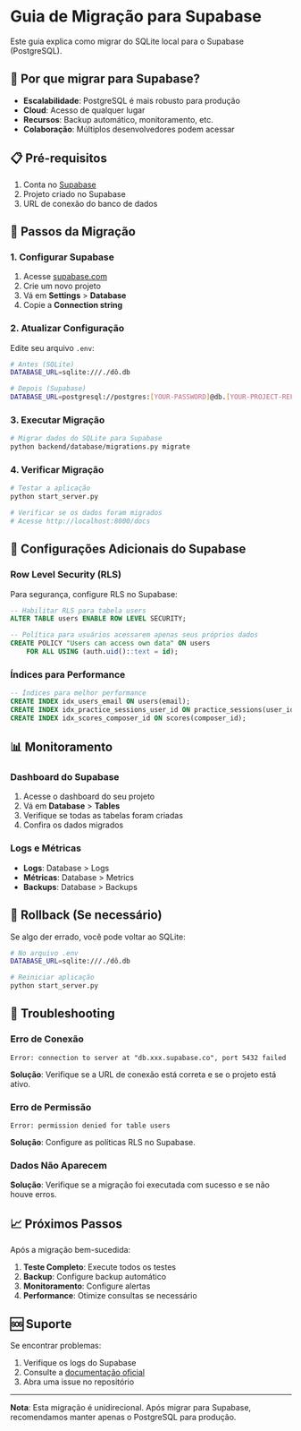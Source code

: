 # Guia de Migração para Supabase

Este guia explica como migrar do SQLite local para o Supabase (PostgreSQL).

## 🎯 Por que migrar para Supabase?

- **Escalabilidade**: PostgreSQL é mais robusto para produção
- **Cloud**: Acesso de qualquer lugar
- **Recursos**: Backup automático, monitoramento, etc.
- **Colaboração**: Múltiplos desenvolvedores podem acessar

## 📋 Pré-requisitos

1. Conta no [Supabase](https://supabase.com)
2. Projeto criado no Supabase
3. URL de conexão do banco de dados

## 🚀 Passos da Migração

### 1. Configurar Supabase

1. Acesse [supabase.com](https://supabase.com)
2. Crie um novo projeto
3. Vá em **Settings** > **Database**
4. Copie a **Connection string**

### 2. Atualizar Configuração

Edite seu arquivo `.env`:

```bash
# Antes (SQLite)
DATABASE_URL=sqlite:///./dô.db

# Depois (Supabase)
DATABASE_URL=postgresql://postgres:[YOUR-PASSWORD]@db.[YOUR-PROJECT-REF].supabase.co:5432/postgres
```

### 3. Executar Migração

```bash
# Migrar dados do SQLite para Supabase
python backend/database/migrations.py migrate
```

### 4. Verificar Migração

```bash
# Testar a aplicação
python start_server.py

# Verificar se os dados foram migrados
# Acesse http://localhost:8000/docs
```

## 🔧 Configurações Adicionais do Supabase

### Row Level Security (RLS)

Para segurança, configure RLS no Supabase:

```sql
-- Habilitar RLS para tabela users
ALTER TABLE users ENABLE ROW LEVEL SECURITY;

-- Política para usuários acessarem apenas seus próprios dados
CREATE POLICY "Users can access own data" ON users
    FOR ALL USING (auth.uid()::text = id);
```

### Índices para Performance

```sql
-- Índices para melhor performance
CREATE INDEX idx_users_email ON users(email);
CREATE INDEX idx_practice_sessions_user_id ON practice_sessions(user_id);
CREATE INDEX idx_scores_composer_id ON scores(composer_id);
```

## 📊 Monitoramento

### Dashboard do Supabase

1. Acesse o dashboard do seu projeto
2. Vá em **Database** > **Tables**
3. Verifique se todas as tabelas foram criadas
4. Confira os dados migrados

### Logs e Métricas

- **Logs**: Database > Logs
- **Métricas**: Database > Metrics
- **Backups**: Database > Backups

## 🔄 Rollback (Se necessário)

Se algo der errado, você pode voltar ao SQLite:

```bash
# No arquivo .env
DATABASE_URL=sqlite:///./dô.db

# Reiniciar aplicação
python start_server.py
```

## 🚨 Troubleshooting

### Erro de Conexão

```
Error: connection to server at "db.xxx.supabase.co", port 5432 failed
```

**Solução**: Verifique se a URL de conexão está correta e se o projeto está ativo.

### Erro de Permissão

```
Error: permission denied for table users
```

**Solução**: Configure as políticas RLS no Supabase.

### Dados Não Aparecem

**Solução**: Verifique se a migração foi executada com sucesso e se não houve erros.

## 📈 Próximos Passos

Após a migração bem-sucedida:

1. **Teste Completo**: Execute todos os testes
2. **Backup**: Configure backup automático
3. **Monitoramento**: Configure alertas
4. **Performance**: Otimize consultas se necessário

## 🆘 Suporte

Se encontrar problemas:

1. Verifique os logs do Supabase
2. Consulte a [documentação oficial](https://supabase.com/docs)
3. Abra uma issue no repositório

---

**Nota**: Esta migração é unidirecional. Após migrar para Supabase, recomendamos manter apenas o PostgreSQL para produção.
